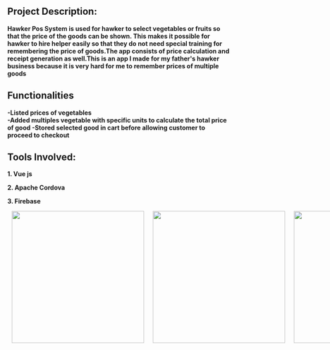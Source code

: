 ## Project Description:
**Hawker Pos System is used for hawker to select vegetables or fruits so that the price of the goods can be shown. This makes it possible for hawker to hire helper easily so that they do not need special training for remembering the price of goods.The app consists of price calculation and receipt generation as well.This is an app I made for my father's hawker business because it is very hard for me to remember prices of multiple goods**


## Functionalities

 **-Listed prices of vegetables  
 -Added multiples vegetable with specific units to calculate the total price of good 
 -Stored selected good in cart before allowing customer to proceed to checkout** 

 
## Tools Involved:

<p><strong>1. Vue js</strong> </p>
<p><strong>2. Apache Cordova</strong> </p>
<p><strong>3. Firebase </strong> </p>


<p style="display: flex; justify-content: space-between;">
  <img src="https://github.com/FHCProm/hawker-calculator/assets/38954889/1e848777-c8f0-44aa-a331-ff7826d3eac7" width="300" style="margin: 0 10px;" />
  <img src="https://github.com/FHCProm/hawker-calculator/assets/38954889/350dfd83-d33a-49c5-bd02-03395ab10cbc" width="300" style="margin: 0 10px;" />
  <img src="https://github.com/FHCProm/hawker-calculator/assets/38954889/77aba352-9d4b-468f-8818-990355faa93a" width="300" style="margin: 0 10px;" />
  <img src="https://github.com/FHCProm/hawker-calculator/assets/38954889/20389b23-5b7e-44c2-8c78-fff253f77696" width="300" style="margin: 0 10px;" />
  <img src="https://github.com/FHCProm/hawker-calculator/assets/38954889/9822afd5-081c-4306-a2b4-e6eb7920f60e" width="300" style="margin: 0 10px;" />
  <img src="https://github.com/FHCProm/hawker-calculator/assets/38954889/a988ae0b-1efc-49dc-8cf3-d2b10afd88b8" width="300" style="margin: 0 10px;" />
  <img src="https://github.com/FHCProm/hawker-calculator/assets/38954889/711ece25-4f5f-4f5b-bb86-bb32808d6a21" width="300" style="margin: 0 10px;" />
</p>











